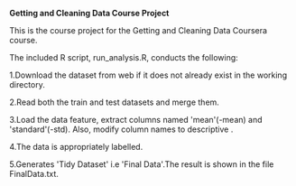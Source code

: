 **Getting and Cleaning Data Course Project**


This is the course project for the Getting and Cleaning Data Coursera course.

The included R script, run_analysis.R, conducts the following:


1.Download the dataset from web if it does not already exist in the working directory.

2.Read both the train and test datasets and merge them.

3.Load the data feature, extract columns named 'mean'(-mean) and 'standard'(-std). Also, modify column names to descriptive . 

4.The data is appropriately labelled.

5.Generates 'Tidy Dataset' i.e 'Final Data'.The result is shown in the file FinalData.txt.
